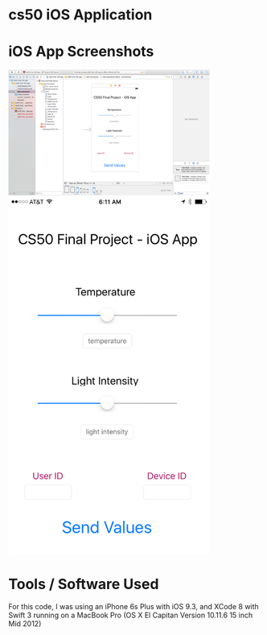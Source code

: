 # cs50 iOS Application

# iOS App Screenshots

<img src="iOS-images/cs50-final-ios-app-main-storyboard.png" width="400px">
<img src="iOS-images/cs50-final-ios-app-screenshot.PNG" width="400px">

# Tools / Software Used

For this code, I was using an iPhone 6s Plus with iOS 9.3, and XCode 8 with Swift 3 running on a MacBook Pro (OS X El Capitan Version 10.11.6 15 inch Mid 2012)
